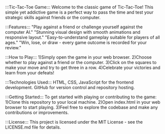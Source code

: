 :::Tic-Tac-Toe Game:::
Welcome to the classic game of Tic-Tac-Toe! This simple yet addictive game is a perfect way to pass the time and test your strategic skills against friends or the computer.

:::Features:::
"Play against a friend or challenge yourself against the computer AI."
"Stunning visual design with smooth animations and responsive layout."
"Easy-to-understand gameplay suitable for players of all ages."
"Win, lose, or draw - every game outcome is recorded for your review."

:::How to Play:::
1)Simply open the game in your web browser.
2)Choose whether to play against a friend or the computer.
3)Click on the squares to make your move and try to get three in a row.
4)Celebrate your victories and learn from your defeats!

:::Technologies Used:::
HTML, CSS, JavaScript for the frontend development.
GitHub for version control and repository hosting.

:::Getting Started:::
To get started with playing or contributing to the game:
1)Clone this repository to your local machine.
2)Open index.html in your web browser to start playing.
3)Feel free to explore the codebase and make any contributions or improvements.

:::License:::
This project is licensed under the MIT License - see the LICENSE.md file for details.
